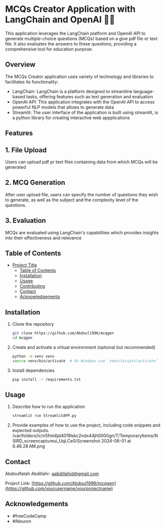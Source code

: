 # MCQs Creator Application with LangChain and OpenAI 🦜️🔗

This application leverages the LangChain platform and OpenAI API to generate multiple-choice questions (MCQs) based on a give pdf file or text file. It also evaluates the answers to these questions, providing a comprehensive tool for education purpose. 
## Overview 
The MCQs Creator application uses variety of technology and libraries to facilitates its functionality:
- LangChain: LangChain is a platform designed to streamline language-based tasks, offering features such as text generation and evaluation 
- OpenAI API: This application integrates with the OpenAI API to access powerful NLP models that allows to generate data 
- Streamlit: The user interface of the application is built using streamlit, is a python library for creating interactive web appplications 

## Features 
## 1. File Upload 
Users can upload pdf pr text files containing data from which MCQs will be generated 
## 2. MCQ Generation 
After user upload file, users can specify the number of questions they wish to generate, as well as the subject and the complexity level of the questions. 
## 3. Evaluation 
MCQs are evaluated using LangChain's capabilities which provides insights into their effectiveness and relevance 

## Table of Contents

- [Project Title](#project-title)
  - [Table of Contents](#table-of-contents)
  - [Installation](#installation)
  - [Usage](#usage)
  - [Contributing](#contributing)
  - [Contact](#contact)
  - [Acknowledgements](#Acknowledgements)

## Installation

1. Clone the repository
    ```bash
    git clone https://github.com/Abdoul1996/mcqgen
    cd mcqgen
    ```

2. Create and activate a virtual environment (optional but recommended)
    ```bash
    python -m venv venv
    source venv/bin/activate  # On Windows use `venv\Scripts\activate`
    ```

3. Install dependencies
    ```bash
    pip install -r requirements.txt
    ```

## Usage

1. Describe how to run the application
    ```bash
    streamlit run StreamlitAPP.py 
    ```

2. Provide examples of how to use the project, including code snippets and expected outputs.
/var/folders/lc/n5fml4jd4019lskc2ndx44jh0000gn/T/TemporaryItems/NSIRD_screencaptureui_UqLCe0/Screenshot 2024-06-01 at 8.46.28 AM.png



## Contact

Abdoulfatah Abdillahi- [aabdillahid@gmail.com](mailto:your.email@example.com)

Project Link: [https://github.com/Abdoul1996/mcqgen](https://github.com/yourusername/yourprojectname)

## Acknowledgements

- #freeCodeCamp 
- #iNeuron
```
